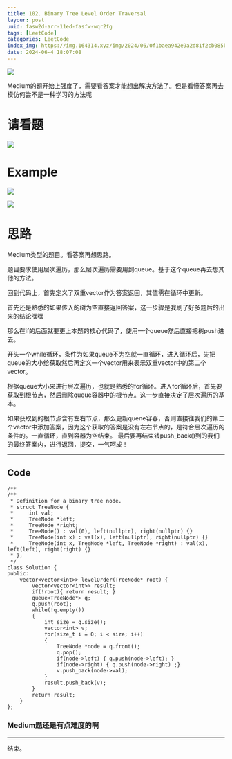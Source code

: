 ```yaml
---
title: 102. Binary Tree Level Order Traversal
layour: post
uuid: fasw2d-arr-11ed-fasfw-wqr2fg
tags: [LeetCode]
categories: LeetCode
index_img: https://img.164314.xyz/img/2024/06/0f1baea942e9a2d81f2cb085b2f6db3a.png
date: 2024-06-4 18:07:08
---
```


![](https://img.164314.xyz/img/2024/06/0f1baea942e9a2d81f2cb085b2f6db3a.png)

Medium的题开始上强度了，需要看答案才能想出解决方法了。但是看懂答案再去模仿何尝不是一种学习的方法呢

# 请看题

![](https://img.164314.xyz/img/2024/06/bb468280714069b434befe93dcd3a130.png)

# Example

![](https://img.164314.xyz/img/2024/06/e74e7870dabb005f965193ece8cfbd84.png)

![](https://img.164314.xyz/img/2024/06/bac460fa8117bc8d801c28f3291f3f5a.png)

# 思路

Medium类型的题目。看答案再想思路。

题目要求使用层次遍历，那么层次遍历需要用到queue。基于这个queue再去想其他的方法。

回到代码上，首先定义了双重vector作为答案返回，其值需在循环中更新。

首先还是熟悉的如果传入的树为空直接返回答案，这一步骤是我刷了好多题后的出来的结论嘿嘿

那么在if的后面就要更上本题的核心代码了，使用一个queue然后直接把树push进去。

开头一个while循环，条件为如果queue不为空就一直循环，进入循环后，先把queue的大小给获取然后再定义一个vector用来表示双重vector中的第二个vector。

根据queue大小来进行层次遍历，也就是熟悉的for循环。进入for循环后，首先要获取到根节点，然后删除queue容器中的根节点。这一步直接决定了层次遍历的基本。

如果获取到的根节点含有左右节点，那么更新quene容器，否则直接往我们的第二个vector中添加答案，因为这个获取的答案是没有左右节点的，是符合层次遍历的条件的。一直循环，直到容器为空结束。
最后要再结束钱push_back()到的我们的最终答案内，进行返回，提交，一气呵成！


----

## Code

```
/**
/**
 * Definition for a binary tree node.
 * struct TreeNode {
 *     int val;
 *     TreeNode *left;
 *     TreeNode *right;
 *     TreeNode() : val(0), left(nullptr), right(nullptr) {}
 *     TreeNode(int x) : val(x), left(nullptr), right(nullptr) {}
 *     TreeNode(int x, TreeNode *left, TreeNode *right) : val(x), left(left), right(right) {}
 * };
 */
class Solution {
public:
    vector<vector<int>> levelOrder(TreeNode* root) {
        vector<vector<int>> result;
        if(!root){ return result; }
        queue<TreeNode*> q;
        q.push(root);
        while(!q.empty())
        {
            int size = q.size();
            vector<int> v;
            for(size_t i = 0; i < size; i++)
            {
                TreeNode *node = q.front();
                q.pop();
                if(node->left) { q.push(node->left); }
                if(node->right) { q.push(node->right) ;}
                v.push_back(node->val);
            }
            result.push_back(v);
        }
        return result;
    }
};

```
### Medium题还是有点难度的啊
---
结束。
